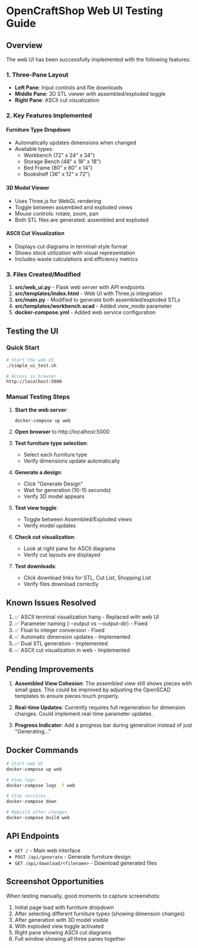 # OpenCraftShop Web UI Testing Guide

## Overview
The web UI has been successfully implemented with the following features:

### 1. Three-Pane Layout
- **Left Pane**: Input controls and file downloads
- **Middle Pane**: 3D STL viewer with assembled/exploded toggle
- **Right Pane**: ASCII cut visualization

### 2. Key Features Implemented

#### Furniture Type Dropdown
- Automatically updates dimensions when changed
- Available types:
  - Workbench (72" x 24" x 34")
  - Storage Bench (48" x 18" x 18")
  - Bed Frame (80" x 60" x 14")
  - Bookshelf (36" x 12" x 72")

#### 3D Model Viewer
- Uses Three.js for WebGL rendering
- Toggle between assembled and exploded views
- Mouse controls: rotate, zoom, pan
- Both STL files are generated: assembled and exploded

#### ASCII Cut Visualization
- Displays cut diagrams in terminal-style format
- Shows stock utilization with visual representation
- Includes waste calculations and efficiency metrics

### 3. Files Created/Modified

1. **src/web_ui.py** - Flask web server with API endpoints
2. **src/templates/index.html** - Web UI with Three.js integration
3. **src/main.py** - Modified to generate both assembled/exploded STLs
4. **src/templates/workbench.scad** - Added view_mode parameter
5. **docker-compose.yml** - Added web service configuration

## Testing the UI

### Quick Start
```bash
# Start the web UI
./simple_ui_test.sh

# Access in browser
http://localhost:5000
```

### Manual Testing Steps

1. **Start the web server**:
   ```bash
   docker-compose up web
   ```

2. **Open browser** to http://localhost:5000

3. **Test furniture type selection**:
   - Select each furniture type
   - Verify dimensions update automatically

4. **Generate a design**:
   - Click "Generate Design"
   - Wait for generation (10-15 seconds)
   - Verify 3D model appears

5. **Test view toggle**:
   - Toggle between Assembled/Exploded views
   - Verify model updates

6. **Check cut visualization**:
   - Look at right pane for ASCII diagrams
   - Verify cut layouts are displayed

7. **Test downloads**:
   - Click download links for STL, Cut List, Shopping List
   - Verify files download correctly

## Known Issues Resolved

1. ✅ ASCII terminal visualization hang - Replaced with web UI
2. ✅ Parameter naming (--output vs --output-dir) - Fixed
3. ✅ Float to integer conversion - Fixed
4. ✅ Automatic dimension updates - Implemented
5. ✅ Dual STL generation - Implemented
6. ✅ ASCII cut visualization in web - Implemented

## Pending Improvements

1. **Assembled View Cohesion**: The assembled view still shows pieces with small gaps. This could be improved by adjusting the OpenSCAD templates to ensure pieces touch properly.

2. **Real-time Updates**: Currently requires full regeneration for dimension changes. Could implement real-time parameter updates.

3. **Progress Indicator**: Add a progress bar during generation instead of just "Generating..."

## Docker Commands

```bash
# Start web UI
docker-compose up web

# View logs
docker-compose logs -f web

# Stop services
docker-compose down

# Rebuild after changes
docker-compose build web
```

## API Endpoints

- `GET /` - Main web interface
- `POST /api/generate` - Generate furniture design
- `GET /api/download/<filename>` - Download generated files

## Screenshot Opportunities

When testing manually, good moments to capture screenshots:

1. Initial page load with furniture dropdown
2. After selecting different furniture types (showing dimension changes)
3. After generation with 3D model visible
4. With exploded view toggle activated
5. Right pane showing ASCII cut diagrams
6. Full window showing all three panes together